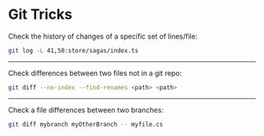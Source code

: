 # Git Tricks

Check the history of changes of a specific set of lines/file:
```bash
git log -L 41,50:store/sagas/index.ts
```

---

Check differences between two files not in a git repo:
```bash
git diff --no-index --find-renames <path> <path>
```

---

Check a file differences between two branches:
```bash
git diff mybranch myOtherBranch -- myfile.cs
```
